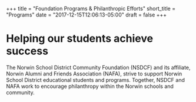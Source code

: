 +++
title       = "Foundation Programs & Philanthropic Efforts"
short_title = "Programs"
date        = "2017-12-15T12:06:13-05:00"
draft       = false
+++

# Helping our students achieve success

The Norwin School District Community Foundation (NSDCF) and its affiliate, Norwin Alumni and Friends Association (NAFA), strive to support Norwin School District educational students and programs. Together, NSDCF and NAFA work to encourage philanthropy within the Norwin schools and community.
